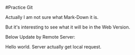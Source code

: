 #Practice Git

Actually I am not sure what Mark-Down it is.

But it's interesting to see what it will be in the Web Version.

Below Update by Remote Server:

Hello world. Server actually get local request.

